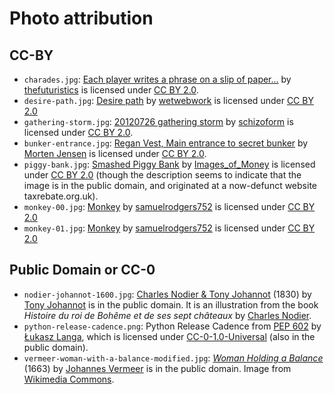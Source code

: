 # Photo attribution

## CC-BY

<!--
- {photo-name}: [Photo title](https://url) by [Author](author-url) is licensed under [CC BY 2.0](https://creativecommons.org/licenses/by/2.0)
-->

- `charades.jpg`: [Each player writes a phrase on a slip of paper...](https://www.flickr.com/photos/20383131@N00/387645378) by [thefuturistics](https://www.flickr.com/photos/20383131@N00) is licensed under [CC BY 2.0](https://creativecommons.org/licenses/by/2.0).
- `desire-path.jpg`: [Desire path](https://www.flickr.com/photos/82832950@N00/2847766967) by [wetwebwork](https://www.flickr.com/photos/82832950@N00) is licensed under [CC BY 2.0](https://creativecommons.org/licenses/by/2.0)
- `gathering-storm.jpg`: [20120726 gathering storm](https://www.flickr.com/photos/84175980@N00/7699140874) by [schizoform](https://www.flickr.com/photos/84175980@N00) is licensed under [CC BY 2.0](https://creativecommons.org/licenses/by/2.0).
- `bunker-entrance.jpg`: [Regan Vest, Main entrance to secret bunker](https://www.flickr.com/photos/22359271@N04/8543511689) by [Morten Jensen](https://www.flickr.com/photos/morten812/) is licensed under [CC BY 2.0](https://creativecommons.org/licenses/by/2.0).
- `piggy-bank.jpg`: [Smashed Piggy Bank](https://www.flickr.com/photos/59937401@N07/5857476157) by [Images_of_Money](https://www.flickr.com/photos/59937401@N07/) is licensed under [CC BY 2.0](https://creativecommons.org/licenses/by/2.0) (though the description seems to indicate that the image is in the public domain, and originated at a now-defunct website taxrebate.org.uk).
- `monkey-00.jpg`: [Monkey](https://www.flickr.com/photos/130732751@N03/16615120856) by [samuelrodgers752](https://www.flickr.com/photos/130732751@N03) is licensed under [CC BY 2.0](https://creativecommons.org/licenses/by/2.0)
- `monkey-01.jpg`: [Monkey](https://www.flickr.com/photos/130732751@N03/16639625811) by [samuelrodgers752](https://www.flickr.com/photos/130732751@N03) is licensed under [CC BY 2.0](https://creativecommons.org/licenses/by/2.0)


## Public Domain or CC-0

- `nodier-johannot-1600.jpg`: [Charles Nodier & Tony Johannot](https://www.oldbookillustrations.com/illustrations/nodier-johannot/) (1830) by [Tony Johannot](https://en.wikipedia.org/wiki/Tony_Johannot) is in the public domain. It is an illustration from the book *Histoire du roi de Bohême et de ses sept châteaux* by [Charles Nodier](https://en.wikipedia.org/wiki/Charles_Nodier).
- `python-release-cadence.png`: Python Release Cadence from [PEP 602](https://www.python.org/dev/peps/pep-0602/) by [Łukasz Langa](http://lukasz.langa.pl), which is licensed under [CC-0-1.0-Universal](https://creativecommons.org/publicdomain/zero/1.0/) (also in the public domain).
- `vermeer-woman-with-a-balance-modified.jpg`: [*Woman Holding a Balance*](https://en.wikipedia.org/wiki/Woman_Holding_a_Balance) (1663) by [Johannes Vermeer](https://en.wikipedia.org/wiki/Johannes_Vermeer) is in the public domain. Image from [Wikimedia Commons](https://commons.wikimedia.org/wiki/File:Johannes_Vermeer_-_Woman_Holding_a_Balance_-_Google_Art_Project.jpg).
